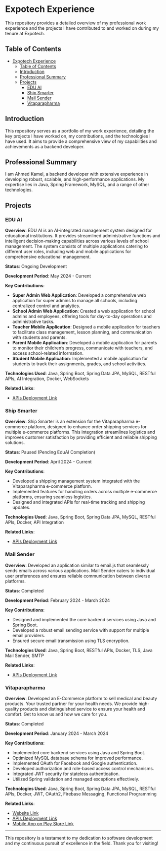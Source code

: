 # Expotech Experience

This repository provides a detailed overview of my professional work experience and the projects I have contributed to and worked on during my tenure at Expotech.

## Table of Contents

- [Expotech Experience](#expotech-experience)
  - [Table of Contents](#table-of-contents)
  - [Introduction](#introduction)
  - [Professional Summary](#professional-summary)
  - [Projects](#projects)
    - [EDU AI](#edu-ai)
    - [Ship Smarter](#ship-smarter)
    - [Mail Sender](#mail-sender)
    - [Vitaparapharma](#vitaparapharma)

## Introduction

This repository serves as a portfolio of my work experience, detailing the key projects I have worked on, my contributions, and the technologies I have used. It aims to provide a comprehensive view of my capabilities and achievements as a backend developer.

## Professional Summary

I am Ahmed Kamel, a backend developer with extensive experience in developing robust, scalable, and high-performance applications. My expertise lies in Java, Spring Framework, MySQL, and a range of other technologies.

## Projects

### EDU AI

**Overview**: EDU AI is an AI-integrated management system designed for educational institutions. It provides streamlined administrative functions and intelligent decision-making capabilities across various levels of school management. The system consists of multiple applications catering to different user roles, including web and mobile applications for comprehensive educational management.

**Status**: Ongoing Development

**Development Period**: May 2024 - Current

**Key Contributions**:

- **Super Admin Web Application**: Developed a comprehensive web application for super admins to manage all schools, including centralized control and analytics.
- **School Admin Web Application**: Created a web application for school admins and employees, offering tools for day-to-day operations and administrative tasks.
- **Teacher Mobile Application**: Designed a mobile application for teachers to facilitate class management, lesson planning, and communication with students and parents.
- **Parent Mobile Application**: Developed a mobile application for parents to monitor their children’s progress, communicate with teachers, and access school-related information.
- **Student Mobile Application**: Implemented a mobile application for students to track their assignments, grades, and school activities.

**Technologies Used**: Java, Spring Boot, Spring Data JPA, MySQL, RESTful APIs, AI Integration, Docker, WebSockets

**Related Links**:

- [APIs Deployment Link](https://eduai.vitaparapharma.com/)

### Ship Smarter

**Overview**: Ship Smarter is an extension for the Vitaparapharma e-commerce platform, designed to enhance order shipping services for multiple e-commerce platforms. This integration streamlines logistics and improves customer satisfaction by providing efficient and reliable shipping solutions.

**Status**: Paused (Pending EduAI Completion)

**Development Period**: April 2024 - Current

**Key Contributions**:

- Developed a shipping management system integrated with the Vitaparapharma e-commerce platform.
- Implemented features for handling orders across multiple e-commerce platforms, ensuring seamless logistics.
- Designed and integrated APIs for real-time tracking and shipping updates.

**Technologies Used**: Java, Spring Boot, Spring Data JPA, MySQL, RESTful APIs, Docker, API Integration

**Related Links**:

- [APIs Deployment Link](https://api.shipsmarter.net/)

### Mail Sender

**Overview**: Developed an application similar to email.js that seamlessly sends emails across various applications. Mail Sender caters to individual user preferences and ensures reliable communication between diverse platforms.

**Status**: Completed

**Development Period**: February 2024 - March 2024

**Key Contributions**:

- Designed and implemented the core backend services using Java and Spring Boot.
- Developed a robust email sending service with support for multiple email providers.
- Ensured secure email transmission using TLS encryption.

**Technologies Used**: Java, Spring Boot, RESTful APIs, Docker, TLS, Java Mail Sender, SMTP

**Related Links**:

- [APIs Deployment Link](https://email.vitaparapharma.com/)

### Vitaparapharma

**Overview**: Developed an E-Commerce platform to sell medical and beauty products. Your trusted partner for your health needs. We provide high-quality products and distinguished service to ensure your health and comfort. Get to know us and how we care for you.

**Status**: Completed

**Development Period**: January 2024 - March 2024

**Key Contributions**:

- Implemented core backend services using Java and Spring Boot.
- Optimized MySQL database schema for improved performance.
- Implemented OAuth for Facebook and Google authentication.
- Developed authorization and role-based access control mechanisms.
- Integrated JWT security for stateless authentication.
- Utilized Spring validation and managed exceptions effectively.

**Technologies Used**: Java, Spring Boot, Spring Data JPA, MySQL, RESTful APIs, Docker, JWT, OAuth2, Firebase Messaging, Functional Programming

**Related Links**:

- [Website Link](https://www.vitaparapharma.com/)
- [APIs Deployment Link](https://api.vitaparapharma.com/)
- [Mobile App on Play Store Link](https://play.google.com/store/apps/details?id=com.parapharma.vita)

---

This repository is a testament to my dedication to software development and my continuous pursuit of excellence in the field. Thank you for visiting!
